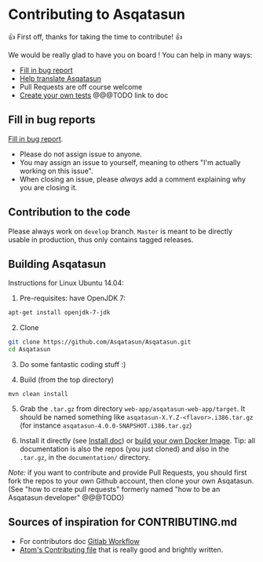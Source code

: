 # Contributing to Asqatasun

:+1: First off, thanks for taking the time to contribute! :+1:


We would be really glad to have you on board ! 
You can help in many ways:

* [Fill in bug report](https://github.com/Asqatasun/Asqatasun/issues)
* [Help translate Asqatasun](https://www.transifex.com/asqatasun/asqatasun/)
* Pull Requests are off course welcome
* [Create your own tests]() @@@TODO link to doc

## Fill in bug reports

[Fill in bug report](https://github.com/Asqatasun/Asqatasun/issues).

* Please do not assign issue to anyone.
* You may assign an issue to yourself, meaning to others "I'm actually working on this issue".
* When closing an issue, please *always* add a comment explaining why you are closing it.

## Contribution to the code

Please always work on `develop` branch. `Master` is meant to be directly usable in production,
thus only contains tagged releases.

## Building Asqatasun

Instructions for Linux Ubuntu 14.04:

1) Pre-requisites: have OpenJDK 7:

```sh
apt-get install openjdk-7-jdk
```

2) Clone

```sh
git clone https://github.com/Asqatasun/Asqatasun.git
cd Asqatasun
```

3) Do some fantastic coding stuff :)

4) Build (from the top directory)

```
mvn clean install
```

5) Grab the `.tar.gz` from directory `web-app/asqatasun-web-app/target`. 
It should be named something like `asqatasun-X.Y.Z-<flavor>.i386.tar.gz`
(for instance `asqatasun-4.0.0-SNAPSHOT.i386.tar.gz`)

6) Install it directly (see [Install doc](http://doc.asqatasun.org/en/10_Install_doc/Asqatasun/index.html))
or [build your own Docker Image](http://doc.asqatasun.org/en/30_Contributor_doc/Docker_build.html). 
Tip: all documentation is also the repos (you just cloned) and also in the `.tar.gz`, in the `documentation/` directory.

*Note:* if you want to contribute and provide Pull Requests, you should first 
fork the repos to your own Github account, then clone your own Asqatasun. (See 
"how to create pull requests" formerly named "how to be an Asqatasun developer" @@@TODO)

## Sources of inspiration for CONTRIBUTING.md

* For contributors doc [Gitlab Workflow](https://about.gitlab.com/handbook/#gitlab-workflow)
* [Atom's Contributing file](https://github.com/atom/atom/blob/master/CONTRIBUTING.md) that is really good and brightly written.